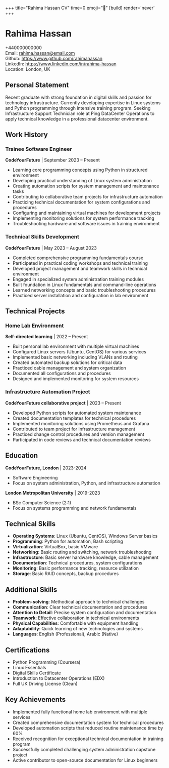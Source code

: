 +++
title="Rahima Hassan CV" 
time=0 
emoji="📄" 
[build]
render='never'
+++

# Rahima Hassan

+440000000000  
Email: rahima.hassan@email.com  
Github: https://www.github.com/rahimahassan  
LinkedIn: https://www.linkedin.com/in/rahima-hassan  
Location: London, UK

## Personal Statement

Recent graduate with strong foundation in digital skills and passion for technology infrastructure. Currently developing expertise in Linux systems and Python programming through intensive training program. Seeking Infrastructure Support Technician role at Ping DataCenter Operations to apply technical knowledge in a professional datacenter environment.

## Work History

### Trainee Software Engineer

**CodeYourFuture** | September 2023 – Present

- Learning core programming concepts using Python in structured environment
- Developing practical understanding of Linux system administration
- Creating automation scripts for system management and maintenance tasks
- Contributing to collaborative team projects for infrastructure automation
- Practicing technical documentation for system configurations and procedures
- Configuring and maintaining virtual machines for development projects
- Implementing monitoring solutions for system performance tracking
- Troubleshooting hardware and software issues in training environment

### Technical Skills Development

**CodeYourFuture** | May 2023 – August 2023

- Completed comprehensive programming fundamentals course
- Participated in practical coding workshops and technical training
- Developed project management and teamwork skills in technical environment
- Engaged in specialized system administration training modules
- Built foundation in Linux fundamentals and command-line operations
- Learned networking concepts and basic troubleshooting procedures
- Practiced server installation and configuration in lab environment

## Technical Projects

### Home Lab Environment

**Self-directed learning** | 2022 – Present

- Built personal lab environment with multiple virtual machines
- Configured Linux servers (Ubuntu, CentOS) for various services
- Implemented basic networking including VLANs and routing
- Created automated backup solutions for critical data
- Practiced cable management and system organization
- Documented all configurations and procedures
- Designed and implemented monitoring for system resources

### Infrastructure Automation Project

**CodeYourFuture collaborative project** | 2023 – Present

- Developed Python scripts for automated system maintenance
- Created documentation templates for technical procedures
- Implemented monitoring solutions using Prometheus and Grafana
- Contributed to team project for infrastructure management
- Practiced change control procedures and version management
- Participated in code reviews and technical documentation reviews

## Education

**CodeYourFuture, London** | 2023-2024

- Software Engineering
- Focus on system administration, Python, and infrastructure automation

**London Metropolitan University** | 2019-2023

- BSc Computer Science (2:1)
- Focus on systems programming and network fundamentals

## Technical Skills

- **Operating Systems**: Linux (Ubuntu, CentOS), Windows Server basics
- **Programming**: Python for automation, Bash scripting
- **Virtualization**: VirtualBox, basic VMware
- **Networking**: Basic routing and switching, network troubleshooting
- **Infrastructure**: Basic server hardware knowledge, cable management
- **Documentation**: Technical procedures, system configurations
- **Monitoring**: Basic performance tracking, resource utilization
- **Storage**: Basic RAID concepts, backup procedures

## Additional Skills

- **Problem-solving**: Methodical approach to technical challenges
- **Communication**: Clear technical documentation and procedures
- **Attention to Detail**: Precise system configuration and documentation
- **Teamwork**: Effective collaboration in technical environments
- **Physical Capabilities**: Comfortable with equipment handling
- **Adaptability**: Quick learning of new technologies and systems
- **Languages**: English (Professional), Arabic (Native)

## Certifications

- Python Programming (Coursera)
- Linux Essentials
- Digital Skills Certificate
- Introduction to Datacenter Operations (EDX)
- Full UK Driving License (Clean)

## Key Achievements

- Implemented fully functional home lab environment with multiple services
- Created comprehensive documentation system for technical procedures
- Developed automation scripts that reduced routine maintenance time by 60%
- Received recognition for exceptional technical documentation in training program
- Successfully completed challenging system administration capstone project
- Active contributor to open-source documentation for Linux beginners
